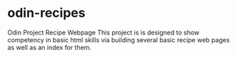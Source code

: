 # odin-recipes
Odin Project Recipe Webpage
This project is is designed to show competency in basic html skills via building several basic recipe web pages as well as an index for them.